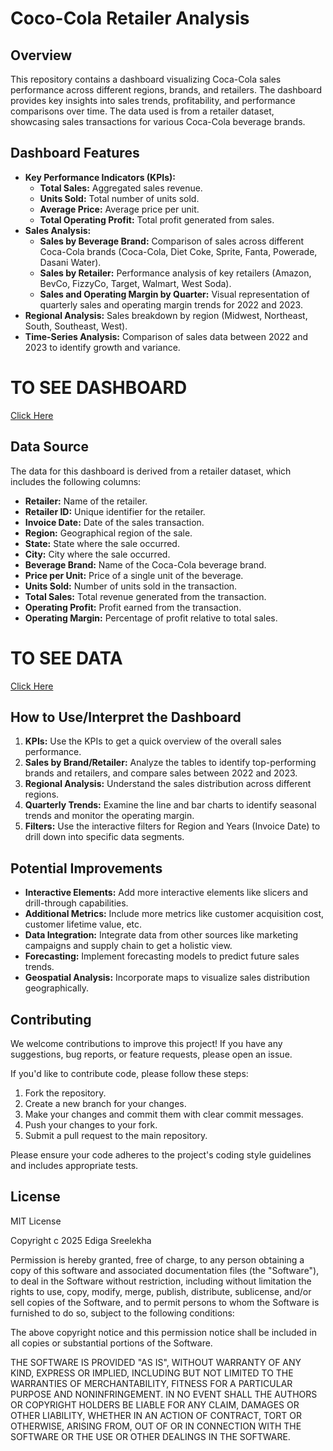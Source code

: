 
# Coco-Cola Retailer Analysis

## Overview

This repository contains a dashboard visualizing Coca-Cola sales performance across different regions, brands, and retailers. The dashboard provides key insights into sales trends, profitability, and performance comparisons over time. The data used is from a retailer dataset, showcasing sales transactions for various Coca-Cola beverage brands.

## Dashboard Features

* **Key Performance Indicators (KPIs):**
    * **Total Sales:** Aggregated sales revenue.
    * **Units Sold:** Total number of units sold.
    * **Average Price:** Average price per unit.
    * **Total Operating Profit:** Total profit generated from sales.
* **Sales Analysis:**
    * **Sales by Beverage Brand:** Comparison of sales across different Coca-Cola brands (Coca-Cola, Diet Coke, Sprite, Fanta, Powerade, Dasani Water).
    * **Sales by Retailer:** Performance analysis of key retailers (Amazon, BevCo, FizzyCo, Target, Walmart, West Soda).
    * **Sales and Operating Margin by Quarter:** Visual representation of quarterly sales and operating margin trends for 2022 and 2023.
* **Regional Analysis:** Sales breakdown by region (Midwest, Northeast, South, Southeast, West).
* **Time-Series Analysis:** Comparison of sales data between 2022 and 2023 to identify growth and variance.

# TO SEE DASHBOARD
[Click Here](https://github.com/edigasreelekha/cococola-_Retail_-Analysis/blob/main/CocoCola%20Dashboard.png)

## Data Source

The data for this dashboard is derived from a retailer dataset, which includes the following columns:

* **Retailer:** Name of the retailer.
* **Retailer ID:** Unique identifier for the retailer.
* **Invoice Date:** Date of the sales transaction.
* **Region:** Geographical region of the sale.
* **State:** State where the sale occurred.
* **City:** City where the sale occurred.
* **Beverage Brand:** Name of the Coca-Cola beverage brand.
* **Price per Unit:** Price of a single unit of the beverage.
* **Units Sold:** Number of units sold in the transaction.
* **Total Sales:** Total revenue generated from the transaction.
* **Operating Profit:** Profit earned from the transaction.
* **Operating Margin:** Percentage of profit relative to total sales.

# TO SEE DATA
[Click Here](https://github.com/edigasreelekha/cococola-_Retail_-Analysis/blob/main/coco%20cola%20csv.csv)

## How to Use/Interpret the Dashboard

1.  **KPIs:** Use the KPIs to get a quick overview of the overall sales performance.
2.  **Sales by Brand/Retailer:** Analyze the tables to identify top-performing brands and retailers, and compare sales between 2022 and 2023.
3.  **Regional Analysis:** Understand the sales distribution across different regions.
4.  **Quarterly Trends:** Examine the line and bar charts to identify seasonal trends and monitor the operating margin.
5.  **Filters:** Use the interactive filters for Region and Years (Invoice Date) to drill down into specific data segments.

## Potential Improvements

* **Interactive Elements:** Add more interactive elements like slicers and drill-through capabilities.
* **Additional Metrics:** Include more metrics like customer acquisition cost, customer lifetime value, etc.
* **Data Integration:** Integrate data from other sources like marketing campaigns and supply chain to get a holistic view.
* **Forecasting:** Implement forecasting models to predict future sales trends.
* **Geospatial Analysis:** Incorporate maps to visualize sales distribution geographically.

 ## Contributing

We welcome contributions to improve this project! If you have any suggestions, bug reports, or feature requests, please open an issue.

If you'd like to contribute code, please follow these steps:

1. Fork the repository.
2. Create a new branch for your changes.
3. Make your changes and commit them with clear commit messages.
4. Push your changes to your fork.
5. Submit a pull request to the main repository.

Please ensure your code adheres to the project's coding style guidelines and includes appropriate tests.


## License

MIT License

Copyright c 2025 Ediga Sreelekha

Permission is hereby granted, free of charge, to any person obtaining a copy
of this software and associated documentation files (the "Software"), to deal
in the Software without restriction, including without limitation the rights
to use, copy, modify, merge, publish, distribute, sublicense, and/or sell
copies of the Software, and to permit persons to whom the Software is
furnished to do so, subject to the following conditions:

The above copyright notice and this permission notice shall be included in all
copies or substantial portions of the Software.

THE SOFTWARE IS PROVIDED "AS IS", WITHOUT WARRANTY OF ANY KIND, EXPRESS OR
IMPLIED, INCLUDING BUT NOT LIMITED TO THE WARRANTIES OF MERCHANTABILITY,
FITNESS FOR A PARTICULAR PURPOSE AND NONINFRINGEMENT. IN NO EVENT SHALL THE
AUTHORS OR COPYRIGHT HOLDERS BE LIABLE FOR ANY CLAIM, DAMAGES OR OTHER
LIABILITY, WHETHER IN AN ACTION OF CONTRACT, TORT OR OTHERWISE, ARISING FROM,
OUT OF OR IN CONNECTION WITH THE SOFTWARE OR THE USE OR OTHER DEALINGS IN THE
SOFTWARE.
